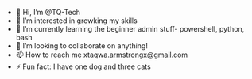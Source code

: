 - 👋 Hi, I’m @TQ-Tech
- 👀 I’m interested in growking my skills
- 🌱 I’m currently learning the beginner admin stuff- powershell, python, bash
- 💞️ I’m looking to collaborate on anything!
- 📫 How to reach me xtaqwa.armstrongx@gmail.com
- ⚡ Fun fact: I have one dog and three cats

<!---
TQ-Tech/TQ-Tech is a ✨ special ✨ repository because its `README.md` (this file) appears on your GitHub profile.
You can click the Preview link to take a look at your changes.
--->

